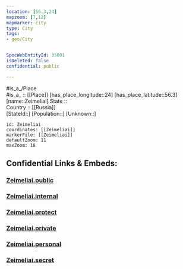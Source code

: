 ```yaml
---
location: [56.3,24] 
mapzoom: [7,12] 
mapmarker: city 
type: City
tags:
- geo/City


SpocWebEntityId: 35801
isDeleted: false
confidential: public

---
```

#is_a_/Place  
#is_a_ :: [[Place]] 
[has_place_longitude::24] 
[has_place_latitude::56.3] 
[name::Zeimeliai] 
State ::  
Country :: [[Russia]]  
[StateId::] 
[Population::] 
[Unknown::] 


```leaflet
id: Zeimeliai
coordinates: [[Zeimeliai]] 
markerFile: [[Zeimeliai]] 
defaultZoom: 11 
maxZoom: 18
```


## Confidential Links & Embeds: 

### [Zeimeliai.public](/_public/\Earth\Continent\Europe\Europe~North\Lithuania\Counties~Lithuania\Šiauliai\CityZeimeliai.public.md) 

### [Zeimeliai.internal](/_internal/\Earth\Continent\Europe\Europe~North\Lithuania\Counties~Lithuania\Šiauliai\CityZeimeliai.internal.md) 

### [Zeimeliai.protect](/_protect/\Earth\Continent\Europe\Europe~North\Lithuania\Counties~Lithuania\Šiauliai\CityZeimeliai.protect.md) 

### [Zeimeliai.private](/_private/\Earth\Continent\Europe\Europe~North\Lithuania\Counties~Lithuania\Šiauliai\CityZeimeliai.private.md) 

### [Zeimeliai.personal](/_personal/\Earth\Continent\Europe\Europe~North\Lithuania\Counties~Lithuania\Šiauliai\CityZeimeliai.personal.md) 

### [Zeimeliai.secret](/_secret/\Earth\Continent\Europe\Europe~North\Lithuania\Counties~Lithuania\Šiauliai\CityZeimeliai.secret.md)

